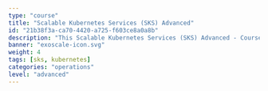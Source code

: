 ```yaml
---
type: "course"
title: "Scalable Kubernetes Services (SKS) Advanced"
id: "21b38f3a-ca70-4420-a725-f603ce8a0a8b"
description: "This Scalable Kubernetes Services (SKS) Advanced - Course by Exoscale covers the deeper technical topics of (managed) Kubernetes for an expert audience and conveys the benefits of containers and container orchestration for modern IT scenarios. It will help you learn how to leverage this new technology, use the terminology associated, understand the components and functions, and why these new technologies are so important."
banner: "exoscale-icon.svg"
weight: 4
tags: [sks, kubernetes]
categories: "operations"
level: "advanced"
---
```

